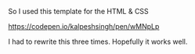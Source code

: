 So I used this template for the HTML & CSS

https://codepen.io/kalpeshsingh/pen/wMNpLp

I had to rewrite this three times. Hopefully it works well.
